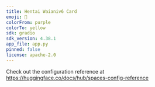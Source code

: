 ```yaml
---
title: Hentai Waianiv6 Card
emoji: 🚀
colorFrom: purple
colorTo: yellow
sdk: gradio
sdk_version: 4.38.1
app_file: app.py
pinned: false
license: apache-2.0
---
```


Check out the configuration reference at https://huggingface.co/docs/hub/spaces-config-reference
